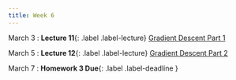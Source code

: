 ```yaml
---
title: Week 6
---
```





March 3
: **Lecture 11**{: .label .label-lecture} [Gradient Descent Part 1](https://docs.google.com/presentation/d/1sHTsQ5ktFxOkmTtdtBCp5q06W-6QBj6dizVT6BXMciA/edit?usp=sharing)


March 5
: **Lecture 12**{: .label .label-lecture} [Gradient Descent Part 2](https://docs.google.com/presentation/d/1GzWCCsuQe5ucMg-fxTE6JaqJQU2yPZqTKpoO8CxBuoY/edit?usp=sharing)


March 7
: **Homework 3 Due**{: .label .label-deadline } 
